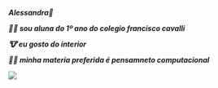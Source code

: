 ***Alessandra🦋***

***👩‍💻 sou aluna do 1º ano do colegio francisco cavalli***

***🐮 eu gosto do interior***

***👩‍💻 minha materia preferida é pensamneto computacional*** 












![](https://media4.giphy.com/media/v1.Y2lkPTc5MGI3NjExNm9rM2YxOGI2ZWh6ZHp4ajUyeHYxZGQ3d2Vyb2lnczRiNWZzaXRnaSZlcD12MV9pbnRlcm5hbF9naWZfYnlfaWQmY3Q9Zw/XzefyHhw4X9xdM60Jg/giphy.gif)
